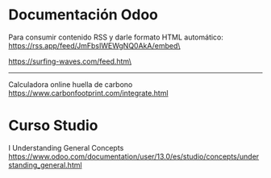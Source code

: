 # Documentación Odoo

Para consumir contenido RSS y darle formato HTML automático:\
https://rss.app/feed/JmFbsIWEWgNQ0AkA/embed\

https://surfing-waves.com/feed.htm\

*************************************************************
Calculadora online huella de carbono
https://www.carbonfootprint.com/integrate.html

# Curso Studio

I Understanding General Concepts
https://www.odoo.com/documentation/user/13.0/es/studio/concepts/understanding_general.html
